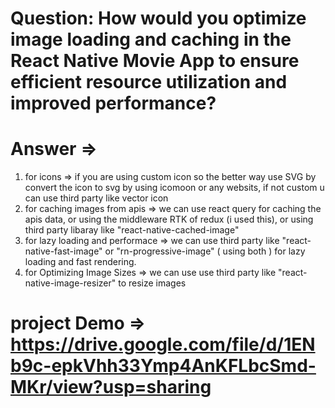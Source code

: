 # Question: How would you optimize image loading and caching in the React Native Movie App to ensure efficient resource utilization and improved performance?

# Answer =>

1. for icons => if you are using custom icon so the better way use SVG by convert the icon to svg by using icomoon or any websits, if not custom u can use third    party like vector icon
2. for caching images from apis => we can use react query for caching the apis data, or using the middleware RTK of redux (i used this), or using third party libaray like "react-native-cached-image"
3. for lazy loading and performace => we can use third party like "react-native-fast-image" or "rn-progressive-image" ( using both ) for lazy loading and fast rendering.
4. for Optimizing Image Sizes => we can use use third party like "react-native-image-resizer" to resize images


# project Demo => https://drive.google.com/file/d/1ENb9c-epkVhh33Ymp4AnKFLbcSmd-MKr/view?usp=sharing
